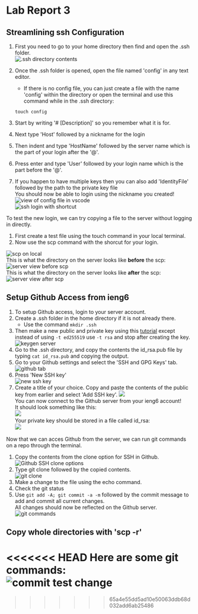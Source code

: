 # Lab Report 3
## Streamlining ssh Configuration  
1. First you need to go to your home directory then find and open the .ssh folder.  
![.ssh directory contents](Images\Lab5\ssh_dir_view.png)

2. Once the .ssh folder is opened, open the file named 'config' in any text editor.
    - If there is no config file, you can just create a file with the name 'config' within the directory or open the terminal and use this command while in the .ssh directory:

    ```
    touch config
    ```  
3. Start by writing '# [Description]' so you remember what it is for.  
4. Next type 'Host' followed by a nickname for the login  
5. Then indent and type 'HostName' followed by the server name which is the part of your login after the '@'.  
6. Press enter and type 'User' followed by your login name which is the part before the '@'.  
7. If you happen to have multiple keys then you can also add 'IdentityFile' followed by the path to the private key file  
You should now be able to login using the nickname you created!  
![view of config file in vscode](Images\Lab5\vscode_config_view.png)  
![ssh login with shortcut](Images\Lab5\ssh_shortcut_login.png)  

To test the new login, we can try copying a file to the server without logging in directly.  
1. First create a test file using the touch command in your local terminal.  
2. Now use the scp command with the shorcut for your login.  

![scp on local](Images\Lab5\local_scp_to_server.png)  
This is what the directory on the server looks like **before** the scp:  
![server view before scp](Images\Lab5\remote_before_scp.png)  
This is what the directory on the server looks like **after** the scp:  
![server view after scp](Images\Lab5\server_after_scp.png)  

## Setup Github Access from ieng6  
1. To setup Github access, login to your server account.  
2. Create a .ssh folder in the home directory if it is not already there.
    - Use the command `mkdir .ssh`
3. Then make a new public and private key using this [tutorial](https://trinityxortiz.github.io/cse15l-lab-reports/lab-report-1-week-2.html) except instead of using `-t ed255519` use `-t rsa` and stop after creating the key.  
![keygen server ](Images\Lab5\server_keygen.png)
4. Go to the .ssh directory, and copy the contents the id_rsa.pub file by typing `cat id_rsa.pub` and copying the output.
5. Go to your Github settings and select the 'SSH and GPG Keys' tab.  
![github tab](Images\Lab5\github_settings.png)  
6. Press 'New SSH key'  
![new ssh key](Images\Lab5\new_sshkey.png)  
7. Create a title of your choice. Copy and paste the contents of the public key from earlier and select 'Add SSH key'. 
![](Images\Lab5\add_new_view.png)   
You can now connect to the Github server from your ieng6 account!  
It should look something like this:  
![](Images\Lab5\key_storage.png)  
Your private key should be stored in a file called id_rsa:  
![](Images\Lab5\server_key_location.png)  

Now that we can acces Github from the server, we can run git commands on a repo through the terminal. 
1. Copy the contents from the clone option for SSH in Github.  
![Github SSH clone options](Images\Lab5\git_ssh.png)  
2. Type git clone followed by the copied contents.  
![git clone](Images\Lab5\git_clone.png)  
3. Make a change to the file using the echo command.  
4. Check the git status  
5. Use `git add -A; git commit -a -m` followed by the commit message to add and commit all current changes.  
All changes should now be reflected on the Github server.  
![git commands](Images\Lab5\git_commands_all.png) 

## Copy whole directories with 'scp -r' 
<<<<<<< HEAD
Here are some git commands:  
![commit]()
test change
=======
>>>>>>> 65a4e55dd5ad10e50063ddb68d032add6ab25486
